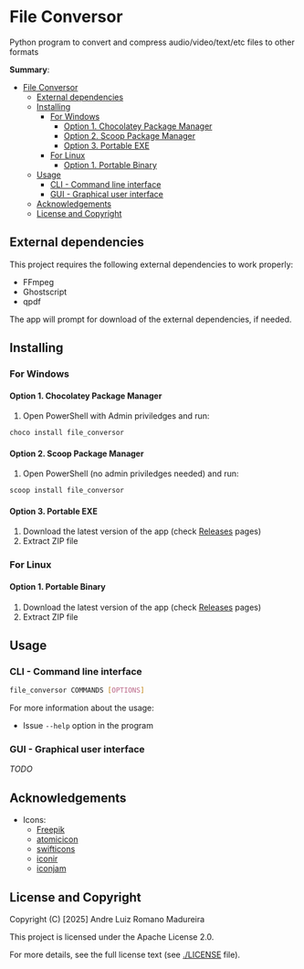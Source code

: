 # File Conversor
Python program to convert and compress audio/video/text/etc files to other formats

**Summary**:
- [File Conversor](#file-conversor)
  - [External dependencies](#external-dependencies)
  - [Installing](#installing)
    - [For Windows](#for-windows)
      - [Option 1. Chocolatey Package Manager](#option-1-chocolatey-package-manager)
      - [Option 2. Scoop Package Manager](#option-2-scoop-package-manager)
      - [Option 3. Portable EXE](#option-3-portable-exe)
    - [For Linux](#for-linux)
      - [Option 1. Portable Binary](#option-1-portable-binary)
  - [Usage](#usage)
    - [CLI - Command line interface](#cli---command-line-interface)
    - [GUI - Graphical user interface](#gui---graphical-user-interface)
  - [Acknowledgements](#acknowledgements)
  - [License and Copyright](#license-and-copyright)

## External dependencies

This project requires the following external dependencies to work properly:
- FFmpeg
- Ghostscript
- qpdf

The app will prompt for download of the external dependencies, if needed.

## Installing

### For Windows

#### Option 1. Chocolatey Package Manager

1. Open PowerShell with Admin priviledges and run:
  ```bash
  choco install file_conversor
  ```

#### Option 2. Scoop Package Manager

1. Open PowerShell (no admin priviledges needed) and run:
  ```bash
  scoop install file_conversor
  ```

#### Option 3. Portable EXE

1. Download the latest version of the app (check [Releases](https://github.com/andre-romano/file_conversor/releases/) pages)
2. Extract ZIP file


### For Linux

#### Option 1. Portable Binary

1. Download the latest version of the app (check [Releases](https://github.com/andre-romano/file_conversor/releases/) pages)
2. Extract ZIP file

## Usage

### CLI - Command line interface

```bash
file_conversor COMMANDS [OPTIONS]
```

For more information about the usage:
- Issue `--help` option in the program

### GUI - Graphical user interface

*TODO*

## Acknowledgements

- Icons:
  - [Freepik](https://www.flaticon.com/authors/freepik)
  - [atomicicon](https://www.flaticon.com/authors/atomicicon)
  - [swifticons](https://www.flaticon.com/authors/swifticons)
  - [iconir](https://www.flaticon.com/authors/iconir)
  - [iconjam](https://www.flaticon.com/authors/iconjam)

## License and Copyright

Copyright (C) [2025] Andre Luiz Romano Madureira

This project is licensed under the Apache License 2.0.  

For more details, see the full license text (see [./LICENSE](./LICENSE) file).

